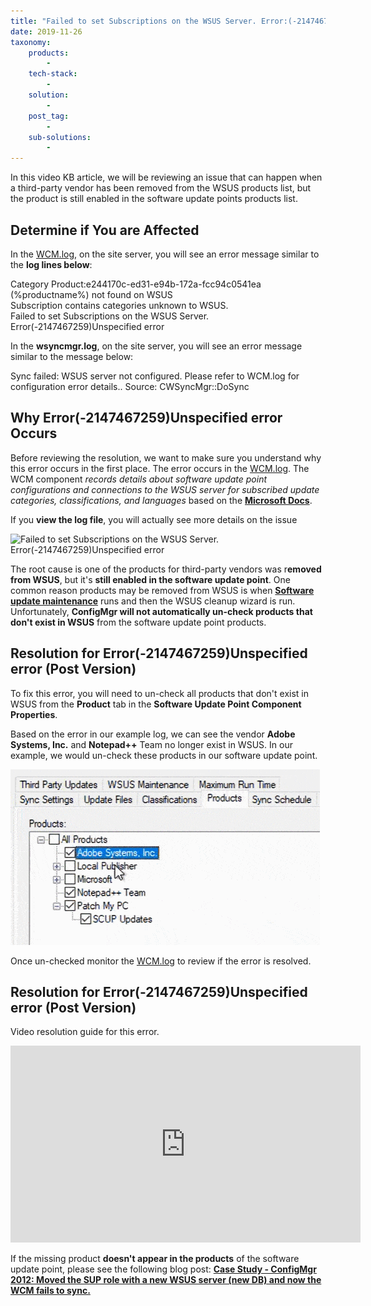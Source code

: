 ```yaml
---
title: "Failed to set Subscriptions on the WSUS Server. Error:(-2147467259)Unspecified error"
date: 2019-11-26
taxonomy:
    products:
        - 
    tech-stack:
        - 
    solution:
        - 
    post_tag:
        - 
    sub-solutions:
        - 
---
```


In this video KB article, we will be reviewing an issue that can happen when a third-party vendor has been removed from the WSUS products list, but the product is still enabled in the software update points products list.

## Determine if You are Affected

In the [WCM.log](https://docs.microsoft.com/en-us/mem/configmgr/core/plan-design/hierarchy/log-files#BKMK_SU_NAPLog), on the site server, you will see an error message similar to the **log lines below**:

Category Product:e244170c-ed31-e94b-172a-fcc94c0541ea (%productname%) not found on WSUS  
Subscription contains categories unknown to WSUS.  
Failed to set Subscriptions on the WSUS Server. Error(-2147467259)Unspecified error

In the **wsyncmgr.log**, on the site server, you will see an error message similar to the message below:

Sync failed: WSUS server not configured. Please refer to WCM.log for configuration error details.. Source: CWSyncMgr::DoSync

## Why Error(-2147467259)Unspecified error Occurs

Before reviewing the resolution, we want to make sure you understand why this error occurs in the first place. The error occurs in the [WCM.log](https://docs.microsoft.com/en-us/mem/configmgr/core/plan-design/hierarchy/log-files#BKMK_SU_NAPLog). The WCM component _records details about software update point configurations and connections to the WSUS server for subscribed update categories, classifications, and languages_ based on the **[Microsoft Docs](https://docs.microsoft.com/en-us/mem/configmgr/core/plan-design/hierarchy/log-files#BKMK_SU_NAPLog)**.

If you **view the log file**, you will actually see more details on the issue

![Failed to set Subscriptions on the WSUS Server. Error(-2147467259)Unspecified error](/_images/Failed-to-set-Subscriptions-on-the-WSUS-Server-Error-2147467259Unspecified-error.png "Failed to set Subscriptions on the WSUS Server. Error(-2147467259)Unspecified error")

The root cause is one of the products for third-party vendors was r**emoved from WSUS**, but it's **still enabled in the software update point**. One common reason products may be removed from WSUS is when **[Software update maintenance](https://docs.microsoft.com/en-us/mem/configmgr/sum/deploy-use/software-updates-maintenance)** runs and then the WSUS cleanup wizard is run. Unfortunately, **ConfigMgr will not automatically un-check products that don't exist in WSUS** from the software update point products.

## Resolution for Error(-2147467259)Unspecified error (Post Version)

To fix this error, you will need to un-check all products that don't exist in WSUS from the **Product** tab in the **Software Update Point Component Properties**.

Based on the error in our example log, we can see the vendor **Adobe Systems, Inc.** and **Notepad++** Team no longer exist in WSUS. In our example, we would un-check these products in our software update point.

![Error(-2147467259)Unspecified error fix](/_images/Error-2147467259Unspecified-error-fix.gif "Error(-2147467259)Unspecified error fix")

Once un-checked monitor the [WCM.log](https://docs.microsoft.com/en-us/mem/configmgr/core/plan-design/hierarchy/log-files#BKMK_SU_NAPLog) to review if the error is resolved.

## Resolution for Error(-2147467259)Unspecified error (Post Version)

Video resolution guide for this error.

<iframe src="https://www.youtube.com/embed/18--gYhar30" width="560" height="315" frameborder="0" allowfullscreen="allowfullscreen" data-cookieconsent="ignore"></iframe>

If the missing product **doesn't appear in the products** of the software update point, please see the following blog post: **[Case Study - ConfigMgr 2012: Moved the SUP role with a new WSUS server (new DB) and now the WCM fails to sync.](https://techcommunity.microsoft.com/t5/configuration-manager-archive/case-study-configmgr-2012-moved-the-sup-role-with-a-new-wsus/ba-p/339918)**